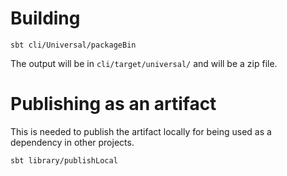 # Building

`sbt cli/Universal/packageBin`

The output will be in `cli/target/universal/` and will be a zip file.

# Publishing as an artifact

This is needed to publish the artifact locally for being used as a dependency in other projects.

`sbt library/publishLocal`